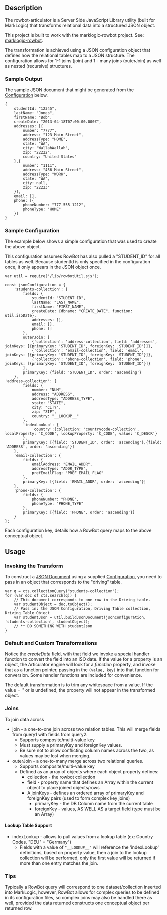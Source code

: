 ## Description

The rowbot-articulator is a Server Side JavaScript Library utility (built for MarkLogic) that transforms relational data into a structured JSON object.

This project is built to work with the marklogic-rowbot project.  See: [marklogic-rowbot](https://github.com/bradmann/marklogic-rowbot).

The transformation is achieved using a JSON configuration object that defines how the relational tables map to a JSON structure.  The configuration allows for 1-1 joins (join) and 1 - many joins (outerJoin) as well as nested (recursive) structures.

### Sample Output
The sample JSON document that might be generated from the [Configuration](#sample-configuration) below.

```
{
	studentId: "12345",
	lastName: "Jones",
	firstName: "Bob",
	createDate: "2013-04-18T07:00:00.000Z",
	addresses: [{
		number: "7777",
		address: "123 Main Street",
		addressType: "HOME",
		state: "WA",
		city: "WallahWallah",
		zip: "22222",
		country: "United States"
	},{
		number: "1111",
		address: "456 Main Street",
		addressType: "WORK",
		state: "WA",
		city: null,
		zip: "22223"
	}],
	email: [],
	phone: [{
		phoneNumber: "777-555-1212",
		phoneType: "HOME"
	}]
}
```

### Sample Configuration
The example below shows a simple configuration that was used to create the above object.  

This configuration assumes RowBot has also pulled a "STUDENT_ID" for all tables as well.  Because studentId is only specified in the configuration once, it only appears in the JSON object once.

```
var util = require('/lib/rowbotUtil.sjs');

const jsonConfiguration = {
	'students-collection': {
		fields: {
			studentId: "STUDENT_ID",
			lastName: "LAST_NAME",
			firstName: "FIRST_NAME",
			createDate: {dbname: "CREATE_DATE", function: util.isoDate},
			addresses: [],
			email: [],
			phone: []
		},
		outerJoin: [
			{'collection': 'address-collection', field: 'addresses', joinKeys: [{primaryKey: 'STUDENT_ID', foreignKey: 'STUDENT_ID'}]},
			{'collection': 'email-collection', field: 'email', joinKeys: [{primaryKey: 'STUDENT_ID', foreignKey: 'STUDENT_ID'}]},
			{'collection': 'phone-collection', field: 'phone', joinKeys: [{primaryKey: 'STUDENT_ID', foreignKey: 'STUDENT_ID'}]}
		],
		primaryKey: {field: 'STUDENT_ID', order: 'ascending'}
	},
'address-collection': {
		fields: {
			number: "NUM",
			address: "ADDRESS",
			addressType: "ADDRESS_TYPE",
			state: "STATE",
			city: "CITY",
			zip: "ZIP",
			country: "__LOOKUP__"
		},
		'indexLookup': {
			'country':{collection: 'countrycode-collection', localProperty: 'C_CODE', lookupProperty: 'C_CODE', value: 'C_DESCR'}
		},
		primaryKey: [{field: 'STUDENT_ID', order: 'ascending'},{field: 'ADDRESS', order: 'ascending'}]
	},
	'email-collection': {
		fields: {
			emailAddress: "EMAIL_ADDR",
			addressType: "ADDR_TYPE",
			prefEmailFlag: "PREF_EMAIL_FLAG"
		},
		primaryKey: [{field: 'EMAIL_ADDR', order: 'ascending'}]
	},
	'phone-collection': {
		fields: {
			phoneNumber: "PHONE",
			phoneType: "PHONE_TYPE"
		},
		primaryKey: [{field: 'PHONE', order: 'ascending'}]
	}
};
```

Each configuration key, details how a RowBot query maps to the above conceptual object. 

## Usage

### Invoking the Transform
To construct a [JSON Document](#sample-output) using a supplied [Configuration](#sample-configuration), you need to pass in an object that corresponds to the "driving" table. 
```
var q = cts.collectionQuery("students-collection");
for (var doc of cts.search(q)) {
	// This document corresponds to one row in the Driving table.
	var studentObject = doc.toObject();
	// Pass in: the JSON Configuration, Driving Table collection, Driving Table Object
	var studentJson = util.buildJsonDocument(jsonConfiguration, 'students-collection', studentObject);
	// ** DO SOMETHING WITH studentJson
}
```

### Default and Custom Transformations
Notice the *createDate* field, with that field we invoke a special handler function to convert the field into an ISO date.  If the value for a property is an object, the Articulator engine will look for a *function* property, and invoke that as a function pointer, passing in the ```(value, key)``` into that function for conversion.  Some handler functions are included for convenience.  

The default transformation is to trim any whitespace from a value.  If the value = '' or is undefined, the property will not appear in the transformed object.

### Joins
To join data across 
* join - a one-to-one join across two relation tables.  This will merge fields from query1 with fields from query2.
	* Supports composite/multi-value key
	* Must supply a primaryKey and foreignKey values.
	* Be sure not to allow conflicting column names across the two, as values may be lost when merging.
* outerJoin - a one-to-many merge across two relational queries.
	* Supports composite/multi-value key
	* Defined as an array of objects where each object property defines:
		* collection - the rowbot collection
		* field - property name that defines an Array within the current object to place joined objects/rows
		* A joinKeys - defines an ordered array of primaryKey and foreignKey pairs (used to form complex key joins)
			* primaryKey - the DB Column name from the current table
			* foreignKey - values, AS WELL AS a target field (type must be an Array)

#### Lookup Table Support

* indexLookup - allows to pull values from a lookup table (ex: Country Codes.   "DEU" = "Germany")
	* Fields with a value of ```"__LOOKUP__"``` will reference the 'indexLookup' definitions, based on property value, then a join to the lookup collection will be performed, only the first value will be returned if more than one entry matches the join.

### Tips
Typically a RowBot query will correspond to one dataset/collection inserted into MarkLogic, however, RowBot allows for complex queries to be defined in its configuration files, so complex joins may also be handled there as well, provided the data returned constructs one conceptual object per returned row.